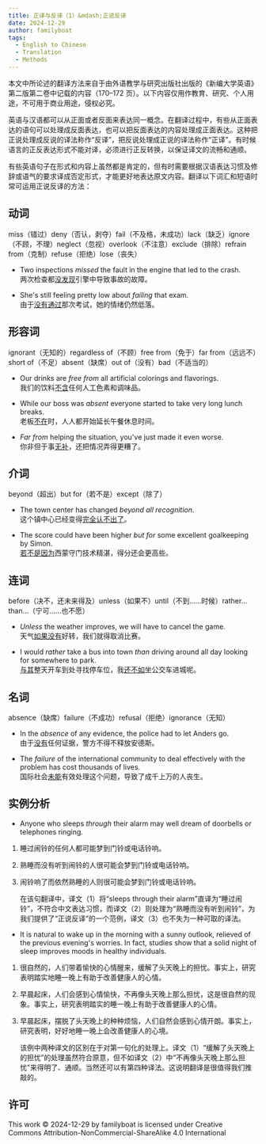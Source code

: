 ```yaml
---
title: 正译与反译（1）&mdash;正说反译
date: 2024-12-29
author: familyboat
tags:
  - English to Chinese
  - Translation
  - Methods
---
```


本文中所论述的翻译方法来自于由外语教学与研究出版社出版的《新编大学英语》第二版第二卷中记载的内容（170&ndash;172 页）。以下内容仅用作教育、研究、个人用途，不可用于商业用途，侵权必究。

英语与汉语都可以从正面或者反面来表达同一概念。在翻译过程中，有些从正面表达的语句可以处理成反面表达，也可以把反面表达的内容处理成正面表达。这种把正说处理成反说的译法称作“反译”，把反说处理成正说的译法称作“正译”。有时候语言的正反表达形式不能对译，必须进行正反转换，以保证译文的流畅和通顺。

有些英语句子在形式和内容上虽然都是肯定的，但有时需要根据汉语表达习惯及修辞或语气的要求译成否定形式，才能更好地表达原文内容。翻译以下词汇和短语时常可运用正说反译的方法：

<!-- more -->

## 动词

miss（错过）deny（否认，剥夺）fail（不及格，未成功）lack（缺乏）ignore（不顾，不理）neglect（忽视）overlook（不注意）exclude（排除）refrain from（克制）refuse（拒绝）lose（丧失）

- Two inspections _missed_ the fault in the engine that led to the crash.
  <br />
  两次检查都<u>没发现</u>引擎中导致事故的故障。

- She's still feeling pretty low about _failing_ that exam.
  <br />
  由于<u>没有通过</u>那次考试，她的情绪仍然低落。

## 形容词

ignorant（无知的）regardless of（不顾）free from（免于）far from（远远不）short of（不足）absent（缺席）out of（没有）bad（不适当的）

- Our drinks are _free from_ all artificial colorings and flavorings.
  <br />
  我们的饮料<u>不含</u>任何人工色素和调味品。

- While our boss was _absent_ everyone started to take very long lunch breaks.
  <br />
  老板<u>不在</u>时，人人都开始延长午餐休息时间。

- _Far from_ helping the situation, you've just made it even worse.
  <br />
  你非但于事<u>无补</u>，还把情况弄得更糟了。

## 介词

beyond（超出）but for（若不是）except（除了）

- The town center has changed _beyond all recognition_.
  <br />
  这个镇中心已经变得<u>完全认不出了</u>。

- The score could have been higher _but for_ some excellent goalkeeping by Simon.
  <br />
  <u>若不是因为</u>西蒙守门技术精湛，得分还会更高些。

## 连词

before（决不，还未来得及）unless（如果不）until（不到……时候）rather… than…（宁可……也不愿）

- _Unless_ the weather improves, we will have to cancel the game.
  <br />
  天气<u>如果没有</u>好转，我们就得取消比赛。

- I would _rather_ take a bus into town _than_ driving around all day looking for somewhere to park.
  <br />
  <u>与其</u>整天开车到处寻找停车位，我<u>还不如</u>坐公交车进城呢。

## 名词

absence（缺席）failure（不成功）refusal（拒绝）ignorance（无知）

- In the _absence_ of any evidence, the police had to let Anders go.
  <br />
  由于<u>没有</u>任何证据，警方不得不释放安德斯。

- The _failure_ of the international community to deal effectively with the problem has cost thousands of lives.
  <br />
  国际社会<u>未能</u>有效处理这个问题，导致了成千上万的人丧生。

## 实例分析

- Anyone who sleeps _through_ their alarm may well dream of doorbells or telephones ringing.

1. 睡过闹铃的任何人都可能梦到门铃或电话铃响。
2. 熟睡而没有听到闹铃的人很可能会梦到门铃或电话铃响。
3. 闹铃响了而依然熟睡的人则很可能会梦到门铃或电话铃响。

   在该句翻译中，译文（1）将“sleeps through their alarm”直译为“睡过闹铃”，不符合中文表达习惯，而译文（2）则处理为“熟睡而没有听到闹铃”，为我们提供了“正说反译”的一个范例，译文（3）也不失为一种可取的译法。

- It is natural to wake up in the morning with a sunny outlook, relieved of the previous evening's worries. In fact, studies show that a solid night of sleep improves moods in healthy individuals.

1. 很自然的，人们带着愉快的心情醒来，缓解了头天晚上的担忧。事实上，研究表明踏实地睡一晚上有助于改善健康人的心情。
2. 早晨起床，人们会感到心情愉快，不再像头天晚上那么担忧，这是很自然的现象。事实上，研究表明踏实的睡一晚上有助于改善健康人的心情。
3. 早晨起床，摆脱了头天晚上的种种烦恼，人们自然会感到心情开朗。事实上，研究表明，好好地睡一晚上会改善健康人的心境。

   该例中两种译文的区别在于对第一句化的处理上。译文（1）“缓解了头天晚上的担忧”的处理虽然符合原意，但不如译文（2）中“不再像头天晚上那么担忧”来得明了、通顺。当然还可以有第四种译法。这说明翻译是很值得我们推敲的。

## 许可

This work © 2024-12-29 by familyboat is licensed under Creative Commons Attribution-NonCommercial-ShareAlike 4.0 International
